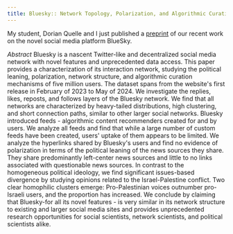 ```yaml
---
title: Bluesky:: Network Topology, Polarization, and Algorithmic Curation
---
```


My student, Dorian Quelle and I just published a [preprint](https://arxiv.org/abs/2405.17571) of our recent work on the novel social media platform BlueSky.

*Abstract*
Bluesky is a nascent Twitter-like and decentralized social media network with novel features and unprecedented data access. This paper provides a characterization of its interaction network, studying the political leaning, polarization, network structure, and algorithmic curation mechanisms of five million users. The dataset spans from the website's first release in February of 2023 to May of 2024. We investigate the replies, likes, reposts, and follows layers of the Bluesky network. We find that all networks are characterized by heavy-tailed distributions, high clustering, and short connection paths, similar to other larger social networks. Bluesky introduced feeds - algorithmic content recommenders created for and by users. We analyze all feeds and find that while a large number of custom feeds have been created, users' uptake of them appears to be limited. We analyze the hyperlinks shared by Bluesky's users and find no evidence of polarization in terms of the political leaning of the news sources they share. They share predominantly left-center news sources and little to no links associated with questionable news sources. In contrast to the homogeneous political ideology, we find significant issues-based divergence by studying opinions related to the Israel-Palestine conflict. Two clear homophilic clusters emerge: Pro-Palestinian voices outnumber pro-Israeli users, and the proportion has increased. We conclude by claiming that Bluesky-for all its novel features - is very similar in its network structure to existing and larger social media sites and provides unprecedented research opportunities for social scientists, network scientists, and political scientists alike.
